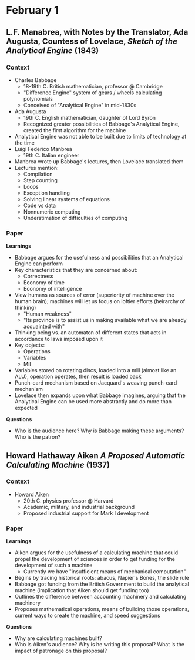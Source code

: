 # February 1

## L.F. Manabrea, with Notes by the Translator, Ada Augusta, Countess of Lovelace, *Sketch of the Analytical Engine* (1843)

### Context

- Charles Babbage
  - 18-19th C. British mathematician, professor @ Cambridge
  - "Difference Engine" system of gears / wheels calculating polynomials
  - Conceived of "Analytical Engine" in mid-1830s
- Ada Augusta
  - 19th C. English mathematician, daughter of Lord Byron
  - Recognized greater possibilities of Babbage's Analytical Engine, created the first algorithm for the machine
- Analytical Engine was not able to be built due to limits of technology at the time
- Luigi Federico Manbrea
  - 19th C. Italian engineer
- Manbrea wrote up Babbage's lectures, then Lovelace translated them
- Lectures mention:
  - Compilation
  - Step counting
  - Loops
  - Exception handling
  - Solving linear systems of equations
  - Code vs data
  - Nonnumeric computing
  - Understimation of difficulties of computing

### Paper

**Learnings**
- Babbage argues for the usefulness and possibilities that an Analytical Engine can perform
- Key characteristics that they are concerned about:
  - Correctness
  - Economy of time
  - Economy of intelligence
- View humans as sources of error (superiority of machine over the human brain); machines will let us focus on loftier efforts (heirarchy of thinking)
  - "Human weakness"
  - "Its province is to assist us in making available what we are already acquainted with"
- Thinking being vs. an automaton of different states that acts in accordance to laws imposed upon it
- Key objects:
  - Operations
  - Variables
  - Mil
- Variables stored on rotating discs, loaded into a mill (almost like an ALU), operation operates, then result is loaded back
- Punch-card mechanism based on Jacquard's weaving punch-card mechanism
- Lovelace then expands upon what Babbage imagines, arguing that the Analytical Engine can be used more abstractly and do more than expected

**Questions**
- Who is the audience here? Why is Babbage making these arguments? Who is the patron?

## Howard Hathaway Aiken *A Proposed Automatic Calculating Machine* (1937)

### Context
- Howard Aiken
  - 20th C. physics professor @ Harvard
  - Academic, military, and industrial background
  - Proposed industrial support for Mark I development

### Paper

**Learnings**
- Aiken argues for the usefulness of a calculating machine that could propel the development of sciences in order to get funding for the development of such a machine
  - Currently we have "insufficient means of mechanical computation"
- Begins by tracing historical roots: abacus, Napier's Bones, the slide rule
- Babbage got funding from the British Government to build the analytical machine (implication that Aiken should get funding too)
- Outlines the difference between accounting machinery and calculating machinery
- Proposes mathematical operations, means of building those operations, current ways to create the machine, and speed suggestions

**Questions**
- Why are calculating machines built?
- Who is Aiken's audience? Why is he writing this proposal? What is the impact of patronage on this proposal?
